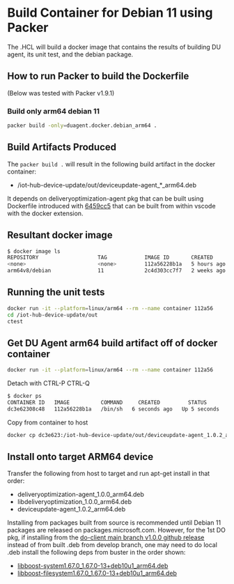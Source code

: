 # Build Container for Debian 11 using Packer

The .HCL will build a docker image that contains the results of building DU agent, its unit test, and the debian package.

## How to run Packer to build the Dockerfile

(Below was tested with Packer v1.9.1)

### Build only arm64 debian 11

```sh
packer build -only=duagent.docker.debian_arm64 .
```

## Build Artifacts Produced

The `packer build .` will result in the following build artifact in the docker container:
- /iot-hub-device-update/out/deviceupdate-agent_*_arm64.deb

It depends on deliveryoptimization-agent pkg that can be built using Dockerfile introduced with [6459cc5](https://github.com/microsoft/do-client/commit/6459cc59426d38990ed75a6f103460ae148a95db) that can be built from within vscode with the docker extension.

## Resultant docker image

```sh
$ docker image ls
REPOSITORY                   TAG            IMAGE ID       CREATED         SIZE
<none>                       <none>         112a56228b1a   5 hours ago     2.52GB
arm64v8/debian               11             2c4d303cc7f7   2 weeks ago     118MB
```

## Running the unit tests

```sh
docker run -it --platform=linux/arm64 --rm --name container 112a56
cd /iot-hub-device-update/out
ctest
```

## Get DU Agent arm64 build artifact off of docker container

```sh
docker run -it --platform=linux/arm64 --rm --name container 112a56
```

Detach with CTRL-P CTRL-Q

```sh
$ docker ps
CONTAINER ID   IMAGE          COMMAND     CREATED         STATUS         PORTS     NAMES
dc3e62308c48   112a56228b1a   /bin/sh   6 seconds ago   Up 5 seconds             container
```

Copy from container to host

```sh
docker cp dc3e623:/iot-hub-device-update/out/deviceupdate-agent_1.0.2_arm64.deb .
```

## Install onto target ARM64 device

Transfer the following from host to target and run apt-get install in that order:
- deliveryoptimization-agent_1.0.0_arm64.deb
- libdeliveryoptimization_1.0.0_arm64.deb
- deviceupdate-agent_1.0.2_arm64.deb

Installing from packages built from source is recommended until Debian 11 packages are released on packages.microsoft.com. However, for the 1st DO pkg, if installing from the [do-client main branch v1.0.0 github release](https://github.com/microsoft/do-client/releases/tag/v1.0.0) instead of from built .deb from develop branch, one may need to do local .deb install the following deps from buster in the order shown:
- [libboost-system1.67.0_1.67.0-13+deb10u1_arm64.deb](http://http.us.debian.org/debian/pool/main/b/boost1.67/libboost-system1.67.0_1.67.0-13+deb10u1_arm64.deb)
- [libboost-filesystem1.67.0_1.67.0-13+deb10u1_arm64.deb](http://http.us.debian.org/debian/pool/main/b/boost1.67/libboost-filesystem1.67.0_1.67.0-13+deb10u1_arm64.deb)

